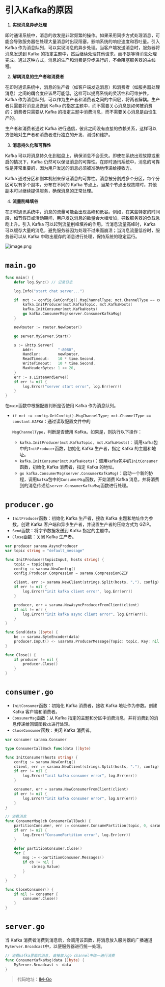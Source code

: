 # 引入Kafka的原因

1. **实现消息异步处理**

即时通讯系统中，消息的收发是非常频繁的操作。如果采用同步方式处理消息，可能会导致服务器在处理大量消息时出现阻塞，影响系统的响应速度和吞吐量。引入 Kafka 作为消息队列，可以实现消息的异步处理。当客户端发送消息时，服务器将消息发送到 Kafka 的指定主题中，然后继续处理其他请求，而不是等待消息处理完成。通过这种方式，消息的生产和消费是异步进行的，不会阻塞服务器的主线程。

2. **解耦消息的生产者和消费者**

在即时通讯系统中，消息的生产者（如客户端发送消息）和消费者（如服务器处理消息）之间的耦合度应该尽可能低，这样可以提高系统的灵活性和可维护性。Kafka 作为消息队列，可以作为生产者和消费者之间的中间层，将两者解耦。生产者只需要将消息发送到 Kafka 的指定主题中，而不需要关心消息是如何被消费的；消费者只需要从 Kafka 的指定主题中消费消息，而不需要关心消息是由谁生产的。

生产者和消费者通过 Kafka 进行通信，彼此之间没有直接的依赖关系，这样可以方便地对生产者和消费者进行独立的开发、测试和维护。

3. **消息持久化和可靠性**

Kafka 可以将消息持久化到磁盘上，确保消息不会丢失。即使在系统出现故障或重启的情况下，Kafka 仍然可以保证消息的可靠性。在即时通讯系统中，消息的可靠性是非常重要的，因为用户发送的消息必须被准确地传递给接收方。

Kafka 通过分区和副本机制来保证消息的可靠性。消息被分割成多个分区，每个分区可以有多个副本，分布在不同的 Kafka 节点上。当某个节点出现故障时，其他副本可以继续提供服务，确保消息的正常处理。

4. **流量削峰填谷**

在即时通讯系统中，消息的流量可能会出现高峰和低谷。例如，在某些特定的时间段，如节假日或活动期间，用户发送消息的数量会大幅增加，导致服务器的负载急剧上升。引入 Kafka 可以起到流量削峰填谷的作用。当消息流量高峰时，Kafka 可以缓存大量的消息，避免服务器因为处理不过来而崩溃；当消息流量低谷时，服务器可以从 Kafka 中取出缓存的消息进行处理，保持系统的稳定运行。

![image.png](https://s2.loli.net/2025/06/07/49xUdehrJzXPFpS.png)

# `main.go`

```go
func main() {
    defer log.Sync() // 记录日志

    log.Info("start chat server...")

    if  mct := config.GetConfig().MsgChannelType; mct.ChannelType == constant.KAFKA {
        kafka.InitProducer(mct.KafkaTopic, mct.KafkaHosts)
        kafka.InitConsumer(mct.KafkaHosts)
        go kafka.ConsumerMsg(server.ConsumerKafkaMsg)
    }

    newRouter := router.NewRouter()

    go server.MyServer.Start()

    s := &http.Server{
        Addr:           ":8080",
        Handler:        newRouter,
        ReadTimeout:    10 * time.Second,
        WriteTimeout:   10 * time.Second,
        MaxHeaderBytes: 1 << 20,
    }
    err := s.ListenAndServe()
    if err != nil {
        log.Error("server start error", log.Err(err))
    }
}
```

在`main`函数中根据配置判断是否使用 Kafka 作为消息队列。

- `if mct := config.GetConfig().MsgChannelType; mct.ChannelType == constant.KAFKA`：通过读取配置文件中的

  `MsgChannelType`，判断是否使用 Kafka。如果是，则执行以下操作：

  - `kafka.InitProducer(mct.KafkaTopic, mct.KafkaHosts)`：调用`kafka`包中的`InitProducer`函数，初始化 Kafka 生产者，指定 Kafka 的主题和地址。
  - `kafka.InitConsumer(mct.KafkaHosts)`：调用`kafka`包中的`InitConsumer`函数，初始化 Kafka 消费者，指定 Kafka 的地址。
  - `go kafka.ConsumerMsg(server.ConsumerKafkaMsg)`：启动一个新的协程，调用`kafka`包中的`ConsumerMsg`函数，开始消费 Kafka 消息，并将消费到的消息传递给`server.ConsumerKafkaMsg`函数进行处理。

# `producer.go`

- `InitProducer`函数：初始化 Kafka 生产者，接收 Kafka 主题和地址作为参数。创建 Kafka 客户端和异步生产者，并设置生产者的压缩方式为 GZIP。
- `Send`函数：将字节数据发送到 Kafka 指定的主题中。
- `Close`函数：关闭 Kafka 生产者。

```go
var producer sarama.AsyncProducer
var topic string = "default_message"

func InitProducer(topicInput, hosts string) {
    topic = topicInput
    config := sarama.NewConfig()
    config.Producer.Compression = sarama.CompressionGZIP

    client, err := sarama.NewClient(strings.Split(hosts, ","), config)
    if err != nil {
        log.Error("init kafka client error", log.Err(err))
    }

    producer, err = sarama.NewAsyncProducerFromClient(client)
    if nil != err {
        log.Error("init kafka async client error", log.Err(err));
    }
}

func Send(data []byte) {
    be := sarama.ByteEncoder(data)
    producer.Input() <- &sarama.ProducerMessage{Topic: topic, Key: nil, Value: be}
}

func Close() {
    if producer != nil {
        producer.Close()
    }
}
```

# `consumer.go`

- `InitConsumer`函数：初始化 Kafka 消费者，接收 Kafka 地址作为参数。创建 Kafka 客户端和消费者。
- `ConsumerMsg`函数：从 Kafka 指定的主题和分区中消费消息，并将消费到的消息传递给回调函数`cb`进行处理。
- `CloseConsumer`函数：关闭 Kafka 消费者。

```go
var consumer sarama.Consumer

type ConsumerCallBack func(data []byte)

func InitConsumer(hosts string) {
    config := sarama.NewConfig()
    client, err := sarama.NewClient(strings.Split(hosts, "."), config)
    if err != nil {
        log.Error("init kafka consumer error", log.Err(err))
    }

    consumer, err = sarama.NewConsumerFromClient(client)
    if err != nil {
        log.Error("init kafka consumer error", log.Err(err))
    }
}

// 消费消息
func ConsumerMsg(cb ConsumerCallBack) {
    partitionConsumer, err := consumer.ConsumePartition(topic, 0, sarama.OffsetNewest)
    if err != nil {
        log.Error("ConsumePartition error", log.Err(err))
    }

    defer partitionConsumer.Close()
    for {
        msg := <-partitionConsumer.Messages()
        if cb != nil {
            cb(msg.Value)
        }
    }
}

func CloseConsumer() {
    if nil != consumer {
        consumer.Close()
    }
}
```

# `server.go`

当 Kafka 消费者消费到消息后，会调用该函数，将消息放入服务器的广播通道`MyServer.Broadcast`中，以便服务器进行统一处理。

```go
// 消费kafka里面的消息, 直接放入go channel中统一进行消费
func ConsumerKafkaMsg(data []byte) {
    MyServer.Broadcast <- data
}
```

>  代码地址：[IM-Go](https://github.com/lyy42995004/IM-Go)

